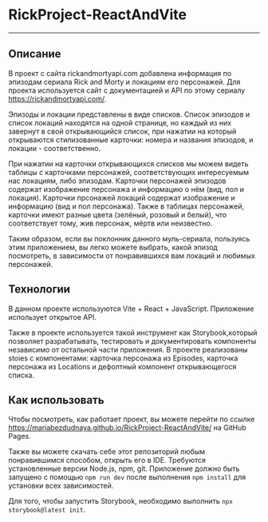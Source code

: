 # RickProject-ReactAndVite
---

## Описание

В проект с сайта rickandmortyapi.com добавлена информация по эпизодам сериала Rick and Morty и локациям его персонажей. Для проекта используется сайт с документацией и API по этому сериалу <https://rickandmortyapi.com/>.

Эпизоды и локации представлены в виде списков. Список эпизодов и список локаций находятся на одной странице, но каждый из них завернут в свой открывающийся список, при нажатии на который открываются стилизованные карточки: номера и названия эпизодов, и локации - соответственно.

При нажатии на карточки открывающихся списков мы можем видеть таблицы с карточками персонажей, соответствующих интересуемым нас локациям, либо эпизодам. Карточки персонажей эпизодов содержат изображение персонажа и информацию о нём (вид, пол и локация). Карточки прсонажей локаций содержат изображение и информацию (вид и пол персонажа). Также в таблицах персонажей, карточки имеют разные цвета (зелёный, розовый и белый), что соответствует тому, жив персонаж, мёртв или неизвестно.

Таким образом, если вы поклонник данного муль-сериала, пользуясь этим приложением, вы легко можете выбрать, какой эпизод посмотреть, в зависимости от понравившихся вам локаций и любимых персонажей.

## Технологии

В данном проекте используются Vite + React + JavaScript. Приложение использует открытое API.

Также в проекте используется такой инструмент как Storybook,который позволяет разрабатывать, тестировать и документировать компоненты независимо от остальной части приложения. В проекте реализованы stoies с компонентами: карточка персонажа из Episodes,
карточка персонажа из Locations и дефолтный компонент открывающегося списка.

## Как использовать

Чтобы посмотреть, как работает проект, вы можете перейти по ссылке https://mariabezdudnaya.github.io/RickProject-ReactAndVite/ на GitHub Pages.

Также вы можете скачать себе этот репозиторий любым понравившимся способом, открыть его в IDE. Требуются установленные версии Node.js, npm, git.
Приложение должно быть запущено с помощью `npm run dev` после выполнения `npm install` для установки всех зависимостей.

Для того, чтобы запустить Storybook, необходимо выполнить `npx storybook@latest init`.
